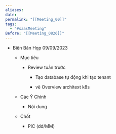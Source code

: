 ```yaml
---
aliases: 
date: 
permalink: "[[Meeting_00]]"
tags:
  - "#saasMeeting"
Before: "[[Meeting_0826]]"
---
```

- Biên Bản Họp 09/09/2023
    
    - Mục tiêu
        
        - Review tuần trước
            
            - Tạo database tự động khi tạo tenant
                
            - vẽ Overview architext k8s
                
        
    - Các Ý Chính
        
        - Nội dung
            
    - Chốt
        
        - PIC (dd/MM)